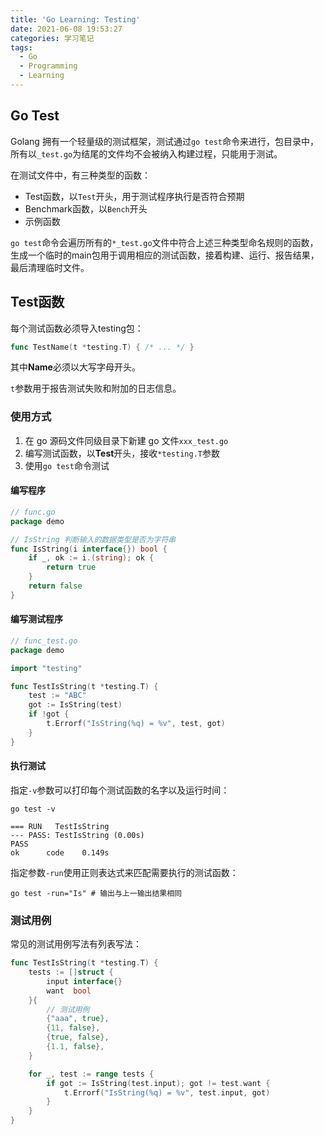 ```yaml
---
title: 'Go Learning: Testing'
date: 2021-06-08 19:53:27
categories: 学习笔记
tags:
  - Go
  - Programming
  - Learning
---
```


## Go Test

Golang 拥有一个轻量级的测试框架，测试通过`go test`命令来进行，包目录中，所有以`_test.go`为结尾的文件均不会被纳入构建过程，只能用于测试。

在测试文件中，有三种类型的函数：

-   Test函数，以`Test`开头，用于测试程序执行是否符合预期
-   Benchmark函数，以`Bench`开头
-   示例函数

`go test`命令会遍历所有的`*_test.go`文件中符合上述三种类型命名规则的函数，生成一个临时的main包用于调用相应的测试函数，接着构建、运行、报告结果，最后清理临时文件。

## Test函数

每个测试函数必须导入testing包：

```go
func TestName(t *testing.T) { /* ... */ }
```

其中**Name**必须以大写字母开头。

`t`参数用于报告测试失败和附加的日志信息。

### 使用方式

1. 在 go 源码文件同级目录下新建 go 文件`xxx_test.go`
2. 编写测试函数，以**Test**开头，接收`*testing.T`参数
3. 使用`go test`命令测试

#### 编写程序

```go
// func.go
package demo

// IsString 判断输入的数据类型是否为字符串
func IsString(i interface{}) bool {
	if _, ok := i.(string); ok {
		return true
	}
	return false
}
```

#### 编写测试程序

```go
// func_test.go
package demo

import "testing"

func TestIsString(t *testing.T) {
    test := "ABC"
    got := IsString(test)
    if !got {
        t.Errorf("IsString(%q) = %v", test, got)
    }
}
```

#### 执行测试

指定`-v`参数可以打印每个测试函数的名字以及运行时间：

```shell
go test -v
```

```
=== RUN   TestIsString
--- PASS: TestIsString (0.00s)
PASS
ok      code    0.149s
```

指定参数`-run`使用正则表达式来匹配需要执行的测试函数：

```shell
go test -run="Is" # 输出与上一输出结果相同
```

### 测试用例

常见的测试用例写法有列表写法：

```go
func TestIsString(t *testing.T) {
	tests := []struct {
		input interface{}
		want  bool
	}{
        // 测试用例
		{"aaa", true},
		{11, false},
        {true, false},
        {1.1, false},
	}

	for _, test := range tests {
		if got := IsString(test.input); got != test.want {
			t.Errorf("IsString(%q) = %v", test.input, got)
		}
	}
}
```

